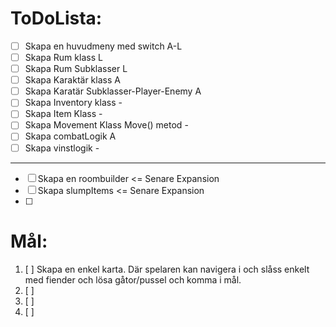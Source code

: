 # ToDoLista:
- [ ] Skapa en huvudmeny med switch            A-L
- [ ] Skapa Rum klass                           L
- [ ] Skapa Rum Subklasser                      L
- [ ] Skapa Karaktär klass                      A
- [ ] Skapa Karatär Subklasser-Player-Enemy     A
- [ ] Skapa Inventory klass                     -
- [ ] Skapa Item Klass                          -
- [ ] Skapa Movement Klass Move() metod         -
- [ ] Skapa combatLogik                         A
- [ ] Skapa vinstlogik                          -
-----------------------------------------------------------------
- [ ] Skapa en roombuilder                  <= Senare Expansion
- [ ] Skapa slumpItems                      <= Senare Expansion
- [ ]
# Mål:
1. [ ] Skapa en enkel karta. Där spelaren kan navigera i och slåss enkelt med fiender och lösa gåtor/pussel och komma i mål.
2. [ ] 
3. [ ] 
4. [ ] 